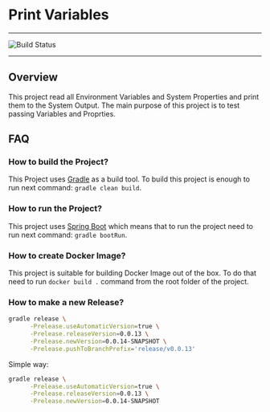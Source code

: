 # Print Variables

---

![Build Status](https://github.com/oleynik/print-variables/actions/workflows/main.yml/badge.svg)

---

## Overview
This project read all Environment Variables and System Properties and print them to the System Output.
The main purpose of this project is to test passing Variables and Proprties.

## FAQ
### How to build the Project?
This Project uses [Gradle](https://gradle.org/) as a build tool. To build this project is enough to run next command: `gradle clean build`.

### How to run the Project?
This project uses [Spring Boot](https://spring.io/projects/spring-boot) which means that to run the project need to run next command: `gradle bootRun`.

### How to create Docker Image?
This project is suitable for building Docker Image out of the box. To do that need to run `docker build .` command from the root folder of the project.

### How to make a new Release?
```bash
gradle release \
      -Prelease.useAutomaticVersion=true \
      -Prelease.releaseVersion=0.0.13 \
      -Prelease.newVersion=0.0.14-SNAPSHOT \
      -Prelease.pushToBranchPrefix='release/v0.0.13'
```

Simple way:
```bash
gradle release \
      -Prelease.useAutomaticVersion=true \
      -Prelease.releaseVersion=0.0.13 \
      -Prelease.newVersion=0.0.14-SNAPSHOT
```
